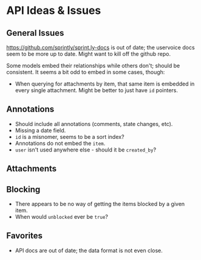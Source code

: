 API Ideas & Issues
==================

General Issues
--------------

https://github.com/sprintly/sprint.ly-docs is out of date; the uservoice docs
seem to be more up to date.  Might want to kill off the github repo.

Some models embed their relationships while others don't; should be consistent.
It seems a bit odd to embed in some cases, though:

* When querying for attachments by item, that same item is embedded in every
  single attachment.  Might be better to just have `id` pointers.


Annotations
-----------

* Should include all annotations (comments, state changes, etc).
* Missing a date field.
* `id` is a misnomer, seems to be a sort index?
* Annotations do not embed the `item`.
* `user` isn't used anywhere else - should it be `created_by`?


Attachments
-----------


Blocking
--------

* There appears to be no way of getting the items blocked by a given item.
* When would `unblocked` ever be `true`?

Favorites
---------

* API docs are out of date; the data format is not even close.

